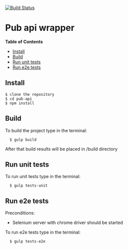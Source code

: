 [![Build Status](https://travis-ci.org/vzhukovsky/pub-api.svg?branch=master)](https://travis-ci.org/vzhukovsky/pub-api)


# Pub api wrapper


**Table of Contents**

- [Install](#Install)
- [Build](#Build)
- [Run unit tests](#RunUnitTests)
- [Run e2e tests](#RunE2eTests)

<a name="Install"></a>
## Install

    $ clone the repository
    $ cd pub-api
    $ npm install
    
<a name="Build"></a>
## Build

To build the project type in the terminal:
    
      $ gulp build
         
After that build results will be placed in /build directory
    
<a name="RunUnitTests"></a>    
## Run unit tests

To run unit tests type in the terminal:
    
      $ gulp tests-unit
            
<a name="RunE2eTests"></a>    
## Run e2e tests

Preconditions: 
- Selenium server with chrome driver should be started

To run e2e tests type in the terminal:
    
      $ gulp tests-e2e
